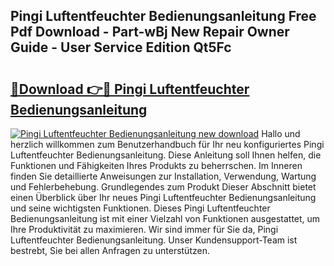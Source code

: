 ## Pingi Luftentfeuchter Bedienungsanleitung Free Pdf Download - Part-wBj New Repair Owner Guide - User Service Edition Qt5Fc

# <h2><a href="http://df3gkg.blite.top/?on=Pingi+Luftentfeuchter+Bedienungsanleitung">🔗Download 👉🔴 Pingi Luftentfeuchter Bedienungsanleitung</a></h2>

[![Pingi Luftentfeuchter Bedienungsanleitung new download](https://i.imgur.com/lujVjoI.png)](http://df3gkg.blite.top/?on=Pingi+Luftentfeuchter+Bedienungsanleitung)
Hallo und herzlich willkommen zum Benutzerhandbuch für Ihr neu konfiguriertes Pingi Luftentfeuchter Bedienungsanleitung. Diese Anleitung soll Ihnen helfen, die Funktionen und Fähigkeiten Ihres Produkts zu beherrschen. Im Inneren finden Sie detaillierte Anweisungen zur Installation, Verwendung, Wartung und Fehlerbehebung. Grundlegendes zum Produkt Dieser Abschnitt bietet einen Überblick über Ihr neues Pingi Luftentfeuchter Bedienungsanleitung und seine wichtigsten Funktionen. Dieses Pingi Luftentfeuchter Bedienungsanleitung ist mit einer Vielzahl von Funktionen ausgestattet, um Ihre Produktivität zu maximieren. Wir sind immer für Sie da, Pingi Luftentfeuchter Bedienungsanleitung. Unser Kundensupport-Team ist bestrebt, Sie bei allen Anfragen zu unterstützen.

